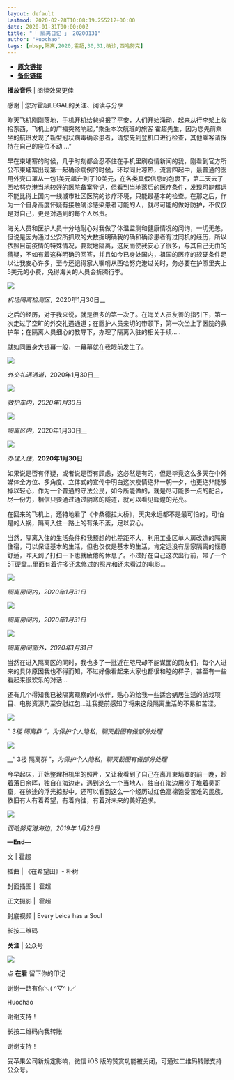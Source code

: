 ```yaml
---
layout: default
Lastmod: 2020-02-28T10:08:19.255212+00:00
date: 2020-01-31T00:00:00Z
title: "「 隔离日记 」 20200131"
author: "Huochao"
tags: [nbsp,隔离,2020,霍超,30,31,确诊,西哈努克]
---
```


* [**原文链接**](http://mp.weixin.qq.com/s?__biz=MzAxMTIyMDU4Mg==&amp;mid=2658412914&amp;idx=1&amp;sn=5edac096b03ae6616c02f4b06cd344e6&amp;chksm=80c4ea7bb7b3636d2d31414aaf75b37cd9ce16c6b66af6e49b96cafab577aea16ca500afa96c#rd)
* [**备份链接**](http://archive.ph/o5hyB)


**播放音乐** | 阅读效果更佳  

感谢 | 您对霍超LEGAL的关注、阅读与分享

昨天飞机刚刚落地，手机开机给爸妈报了平安，人们开始涌动，起来从行李架上收拾东西，飞机上的广播突然响起，”乘坐本次航班的旅客 霍超先生，因为您先前乘坐的航班发现了新型冠状病毒确诊患者，请您先到登机口进行检查，其他乘客请保持在自己的座位不动....”  

早在柬埔寨的时候，几乎时刻都会忍不住在手机里刷疫情新闻的我，刚看到官方所公布柬埔寨出现第一起确诊病例的时候，环球同此凉热，流言四起中，最普通的医用外壳口罩从一包1美元飙升到了10美元，在各类真假信息的包裹下，第二天去了西哈努克港当地较好的医院备案登记，但看到当地落后的医疗条件，发现可能都远不能比得上国内一线城市社区医院的诊疗环境，只能最基本的检查。在那之后，作为一个自身高度怀疑有接触确诊感染患者可能的人，就尽可能的做好防护，不仅仅是对自己，更是对遇到的每个人尽责。

海关人员和医护人员十分地耐心对我做了体温监测和健康情况的问询，一切无恙，但说是因为通过公安所抓取的大数据明确我的确和确诊患者有过同机的经历，所以依照目前疫情的特殊情况，要就地隔离，这反而使我安心了很多，与其自己无由的猜疑，不如有着这样明确的回答，并且如今已身处国内，祖国的医疗的软硬条件足以让我安心许多，至今还记得家人嘱咐从西哈努克港过关时，务必要在护照里夹上5美元的小费，免得海关的人员会折腾行李。

![](/images/post/ae182dc210c5d0b43f615f2fe14b8589.jpg)

_机场隔离检测区_，2020年1月30日__  

之后的经历，对于我来说，就是很多的第一次了。在海关人员友善的指引下，第一次走过了空旷的外交礼遇通道；在医护人员亲切的带领下，第一次坐上了医院的救护车；在隔离人员细心的教导下，办理了隔离入驻的相关手续.....

就如同置身大银幕一般，一幕幕就在我眼前发生了。  

![](/images/post/3de0b357f623233654ed4b16e685d0d5.jpg)

_外交礼遇通道_，2020年1月30日__  

![](/images/post/b28a847f5e74b502a52c0a8693e14bfd.jpg)

_救护车内，2020年1月30日_  

![](/images/post/33797d45bc0bf16ccc7ad9e619699ba5.jpg)

_隔离区内_，2020年1月30日__  

![](/images/post/c873dfa93f22a3ab32b8ac0402bc264a.jpg)

_办理入住_，__2020年1月30日__

如果说是否有怀疑，或者说是否有顾虑，这必然是有的，但是毕竟这么多天在中外媒体全方位、多角度、立体式的宣传中明白这次疫情绝非一朝一夕，也更绝非能够掉以轻心，作为一个普通的守法公民，如今所能做的，就是尽可能多一点的配合，尽一份力，相信只要通过通过阴寒的隧道，就可以看见辉煌的光亮。  

在回来的飞机上，还特地看了《卡桑德拉大桥》，天灾永远都不是最可怕的，可怕是的人祸，隔离入住一路上的有条不紊，足以安心。

当然，隔离入住的生活条件和我预想的也差距不大，利用工业区单人房改造的隔离住宿，可以保证基本的生活，但也仅仅是基本的生活，肯定远没有居家隔离的惬意舒适，昨天到了打扫一下也就疲倦的休息了。不过好在自己这次出行前，带了一个5T硬盘...里面有着许多还未修过的照片和还未看过的电影...  

![](/images/post/3dbfcc01a6c58563aa13710a5131d1a3.jpg)

_隔离房间内，2020年1月31日_  

![](/images/post/b222eb6ba150f2f6da1e30cb77b6fde2.jpg)

_隔离房间内，2020年1月31日_

![](/images/post/6607902d33fa6a60e27a100370969eb7.jpg)

_隔离房间窗外，2020年1月31日_

当然在进入隔离区的同时，我也多了一批近在咫尺却不能谋面的网友们，每个人进来的具体原因我也不得而知，不过好像看起来大家也都很和睦的样子，甚至有一些看起来很欢乐的对话...

还有几个得知我已被隔离观察的小伙伴，贴心的给我一些适合蜗居生活的游戏项目、电影资源乃至安慰红包...让我提前感知了将来这段隔离生活的不易和苦涩。  

![](/images/post/e40d248a105b92d5c427584c860ebb01.jpg)

_“ 3楼 隔离群 ”，为保护个人隐私，聊天截图有做部分处理_  

![](/images/post/493c6fb7848fcbb11ca983f1fbdb9ced.jpg)

__“ 3楼 隔离群 ”，_为保护个人隐私，聊天截图有做部分处理_  

今早起床，开始整理相机里的照片，又让我看到了自己在离开柬埔寨的前一晚，趁着落日余晖，独自在海边走，遇到这么一个当地人，独自在海边用沙子堆着吴哥窟，在旅途的浮光掠影中，还可以看到这么一个经历过红色高棉饱受苦难的民族，依旧有人有着希望，有着向往，有着对未来的美好追求。

![](/images/post/e286e95939851e385eaee3e6b6498b15.jpg)

_西哈努克港海边，2019年 1月29日_  

**—End—**

文 | 霍超

插曲 | 《在希望田》- 朴树

封面插图 |  霍超

正文摄影 |  霍超

封底视频 | Every Leica has a Soul  

长按二维码

**关注** | 公众号

![](/images/post/bbec19c16b607852a0a09dcaef648669.jpg)

点 **在看** 留下你的印记  

谢谢一路有你＼( ^▽^ )／

Huochao

谢谢支持！

长按二维码向我转账

谢谢支持！

受苹果公司新规定影响，微信 iOS 版的赞赏功能被关闭，可通过二维码转账支持公众号。

